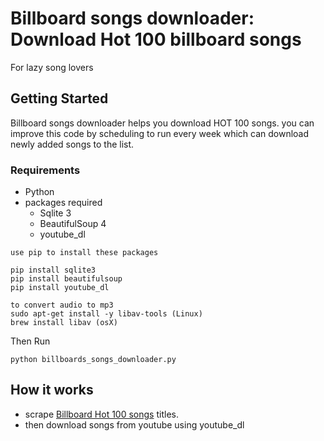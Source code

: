 # Billboard songs downloader: Download Hot 100 billboard songs
For lazy song lovers

## Getting Started

Billboard songs downloader helps you download HOT 100 songs.
you can improve this code by scheduling to run every week which can download newly added songs to the list.

### Requirements
* Python
* packages required
  * Sqlite 3
  * BeautifulSoup 4
  * youtube_dl

```
use pip to install these packages

pip install sqlite3
pip install beautifulsoup
pip install youtube_dl

to convert audio to mp3
sudo apt-get install -y libav-tools (Linux)
brew install libav (osX)

```

Then Run
```
python billboards_songs_downloader.py

```


## How it works
* scrape [Billboard Hot 100 songs](http://www.billboard.com/charts/hot-100) titles.
* then download songs from youtube using youtube_dl
